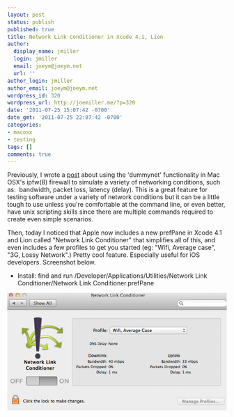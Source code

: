 ```yaml
---
layout: post
status: publish
published: true
title: Network Link Conditioner in Xcode 4.1, Lion
author:
  display_name: jmiller
  login: jmiller
  email: joeym@joeym.net
  url: ''
author_login: jmiller
author_email: joeym@joeym.net
wordpress_id: 320
wordpress_url: http://joemiller.me/?p=320
date: '2011-07-25 15:07:42 -0700'
date_gmt: '2011-07-25 22:07:42 -0700'
categories:
- macosx
- testing
tags: []
comments: true
---
```

Previously, I wrote a [post](http://joemiller.me/2010/08/31/simulate-network-latency-packet-loss-and-bandwidth-on-mac-osx/ "Simulate network latency, packet loss, and low bandwidth on Mac OSX") about using the 'dummynet' functionality in Mac OSX's ipfw(8) firewall to simulate a variety of networking conditions, such as:  bandwidth, packet loss, latency (delay). This is a great feature for testing software under a variety of network conditions but it can be a little tough to use unless you're comfortable at the command line, or even better, have unix scripting skills since there are multiple commands required to create even simple scenarios.

Then, today I noticed that Apple now includes a new prefPane in Xcode 4.1 and Lion called "Network Link Conditioner" that simplifies all of this, and even includes a few profiles to get you started (eg: "Wifi, Average case", "3G, Lossy Network".) Pretty cool feature. Especially useful for iOS developers. Screenshot below.

<!--more-->

- Install: find and run /Developer/Applications/Utilities/Network Link Conditioner/Network Link Conditioner.prefPane

[![](/images/Screen-Shot-2011-07-25-at-2.57.41-PM.png "Network Link Conditioner")](/images/Screen-Shot-2011-07-25-at-2.57.41-PM.png)

 

